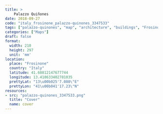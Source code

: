 ```yaml
---
title: > 
    Palazzo Quiñones
date: 2018-09-27
code: "italy_frosinone_palazzo-quinones_3347533"
tags: ["palazzo-quinones", "map", "architecture", "buildings", "Frosinone", "Italy"]
categories: ["Maps"]
draft: false
format:
  width: 210
  height: 297
  unit: 'mm'
location:
  place: "Frosinone"
  country: "Italy"
  latitude: 41.68812147677744
  longitude: 13.418633402781035
  prettyLat: "13\u00b025'7.080\"E"
  prettyLon: "41\u00b041'17.23\"N"
resources:
- src: "palazzo-quinones_3347533.png"
  title: "Cover"
  name: cover
---
```


